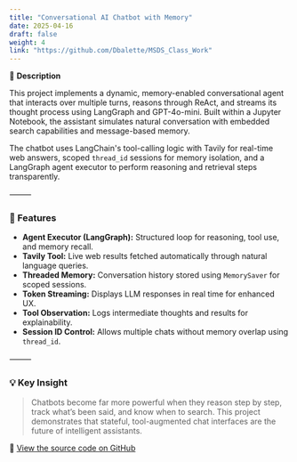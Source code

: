 ```yaml
---
title: "Conversational AI Chatbot with Memory"
date: 2025-04-16
draft: false
weight: 4
link: "https://github.com/Dbalette/MSDS_Class_Work"
---
```


📘 **Description**

This project implements a dynamic, memory-enabled conversational agent that interacts over multiple turns, reasons through ReAct, and streams its thought process using LangGraph and GPT-4o-mini. Built within a Jupyter Notebook, the assistant simulates natural conversation with embedded search capabilities and message-based memory.

<!--more-->

The chatbot uses LangChain's tool-calling logic with Tavily for real-time web answers, scoped `thread_id` sessions for memory isolation, and a LangGraph agent executor to perform reasoning and retrieval steps transparently.

⸻

### 🔧 Features

- **Agent Executor (LangGraph):** Structured loop for reasoning, tool use, and memory recall.
- **Tavily Tool:** Live web results fetched automatically through natural language queries.
- **Threaded Memory:** Conversation history stored using `MemorySaver` for scoped sessions.
- **Token Streaming:** Displays LLM responses in real time for enhanced UX.
- **Tool Observation:** Logs intermediate thoughts and results for explainability.
- **Session ID Control:** Allows multiple chats without memory overlap using `thread_id`.

⸻

### 💡 Key Insight

> Chatbots become far more powerful when they reason step by step, track what’s been said, and know when to search. This project demonstrates that stateful, tool-augmented chat interfaces are the future of intelligent assistants.

🔗 [View the source code on GitHub](https://github.com/Dbalette/MSDS_Class_Work)

